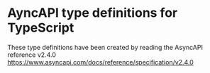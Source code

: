 
AyncAPI type definitions for TypeScript
=======

These type definitions have been created by reading the AsyncAPI reference v2.4.0
https://www.asyncapi.com/docs/reference/specification/v2.4.0
